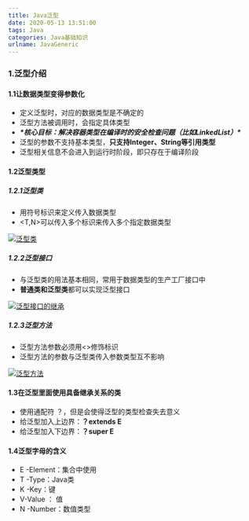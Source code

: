 ```yaml
---
title: Java泛型
date: 2020-05-13 13:51:00
tags: Java
categories: Java基础知识
urlname: JavaGeneric
---
```


### 1.泛型介绍

#### 1.1让数据类型变得参数化

- 定义泛型时，对应的数据类型是不确定的
- 泛型方法被调用时，会指定具体类型
- ***\*核心目标：解决容器类型在编译时的安全检查问题（比如LinkedList）\****
- 泛型的参数不支持基本类型，**只支持Integer、String等引用类型**
- 泛型相关信息不会进入到运行时阶段，即只存在于编译阶段

#### 1.2泛型类型

##### 1.2.1泛型类

- <T>用符号标识来定义传入数据类型
- <T,N>可以传入多个标识来传入多个指定数据类型

[![泛型类](https://pic.rmb.bdstatic.com/bjh/other/d8ad1dd90296a9dc6abed153c8d42f0e.png)](http://39.107.124.120/wp-content/uploads/2020/04/泛型类.png)

##### 1.2.2泛型接口

- 与泛型类的用法基本相同，常用于数据类型的生产工厂接口中
- **普通类和泛型类**都可以实现泛型接口

[![泛型接口的继承](https://pic.rmb.bdstatic.com/bjh/other/0500e1113b936b6d09a1140de4bd2d9f.png)](http://39.107.124.120/wp-content/uploads/2020/04/泛型接口的继承.png)

##### 1.2.3泛型方法

- 泛型方法参数必须用<>修饰标识
- 泛型方法的参数与泛型类传入参数类型互不影响

[![泛型方法](https://pic.rmb.bdstatic.com/bjh/other/00cc0fb94ce4fa5fbba8db680ddfb086.png)](http://39.107.124.120/wp-content/uploads/2020/04/泛型方法.png)

#### 1.3在泛型里面使用具备继承关系的类

- 使用通配符 ？，但是会使得泛型的类型检查失去意义
- 给泛型加入上边界：**？extends E**
- 给泛型加入下边界：**？super E**

#### 1.4泛型字母的含义

- E -Element：集合中使用
- T -Type：Java类
- K -Key：键
- V-Value ： 值
- N -Number：数值类型
